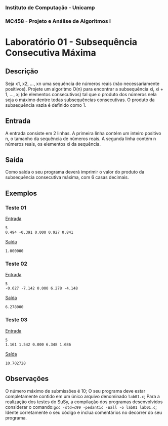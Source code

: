 ### Instituto de Computação - Unicamp
### MC458 - Projeto e Análise de Algoritmos I
# Laboratório 01 - Subsequência Consecutiva Máxima

## Descrição
Seja x1, x2, ..., xn uma sequência de números reais (não necessariamente positivos). Projete um algoritmo O(n) para encontrar a subsequência xi, xi + 1, ..., xj (de elementos consecutivos) tal que o produto dos números nela seja o máximo dentre todas subsequências consecutivas. O produto da subsequência vazia é definido como 1.

## Entrada
A entrada consiste em 2 linhas. A primeira linha contém um inteiro positivo n, o tamanho da sequência de números reais. A segunda linha contém n números reais, os elementos xi da sequência.

## Saída

Como saída o seu programa deverá imprimir o valor do produto da subsequência consecutiva máxima, com 6 casas decimais.

## Exemplos
### Teste 01
[Entrada](https://github.com/Lucas-Otavio/MC458-1s21/blob/main/Lab01/Test%20Cases/arq01.in)

```
5
0.494 -0.391 0.000 0.927 0.841
```

[Saída](https://github.com/Lucas-Otavio/MC458-1s21/blob/main/Lab01/Test%20Cases/arq01.out)

```
1.000000
```


### Teste 02
[Entrada](https://github.com/Lucas-Otavio/MC458-1s21/blob/main/Lab01/Test%20Cases/arq02.in)

```
5
-0.627 -7.142 0.000 6.278 -4.148
```

[Saída](https://github.com/Lucas-Otavio/MC458-1s21/blob/main/Lab01/Test%20Cases/arq02.out)

```
6.278000
```


### Teste 03
[Entrada](https://github.com/Lucas-Otavio/MC458-1s21/blob/main/Lab01/Test%20Cases/arq03.in)

```
5
1.161 1.542 0.000 6.348 1.686
```

[Saída](https://github.com/Lucas-Otavio/MC458-1s21/blob/main/Lab01/Test%20Cases/arq03.out)

```
10.702728
```


## Observações
O número máximo de submissões é 10;
O seu programa deve estar completamente contido em um único arquivo denominado `lab01.c`;
Para a realização dos testes do SuSy, a compilação dos programas desenvolvidos considerar o comando:`gcc -std=c99 -pedantic -Wall -o lab01 lab01.c`;
Idente corretamente o seu código e inclua comentários no decorrer do seu programa.
